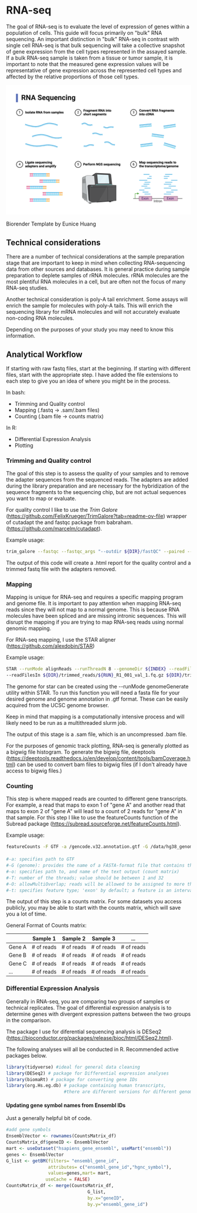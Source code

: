 # RNA-seq

The goal of RNA-seq is to evaluate the level of expression of genes within a population of cells. This guide will focus primarily on "bulk" RNA sequencing. An important distinction in "bulk" RNA-seq in contrast with single cell RNA-seq is that bulk sequencing will take a collective snapshot of gene expression from the cell types represented in the assayed sample. If a bulk RNA-seq sample is taken from a tissue or tumor sample, it is important to note that the measured gene expression values will be representative of gene expression across the represented cell types and affected by the relative proportions of those cell types.

![image](../images/RNAsequencing.png)

Biorender Template by Eunice Huang

## Technical considerations

There are a number of technical considerations at the sample preparation stage that are important to keep in mind when collecting RNA-sequencing data from other sources and databases. It is general practice during sample preparation to deplete samples of rRNA molecules. rRNA molecules are the most plentiful RNA molecules in a cell, but are often not the focus of many RNA-seq studies.

Another technical consideration is poly-A tail enrichment. Some assays will enrich the sample for molecules with poly-A tails. This will enrich the sequencing library for mRNA molecules and will not accurately evaluate non-coding RNA molecules.

Depending on the purposes of your study you may need to know this information.

## Analytical Workflow
If starting with raw fastq files, start at the beginning. If starting with different files, start with the appropriate step. I have added the file extensions to each step to give you an idea of where you might be in the process.

In bash:
* Trimming and Quality control
* Mapping (.fastq &rarr; .sam/.bam files)
* Counting (.bam file &rarr; counts matrix)

In R:
* Differential Expression Analysis
* Plotting

### Trimming and Quality control

The goal of this step is to assess the quality of your samples and to remove the adapter sequences from the sequenced reads. The adapters are added during the library preparation and are necessary for the hybridization of the sequence fragments to the sequencing chip, but are not actual sequences you want to map or evaluate.

For quality control I like to use the *Trim Galore* (https://github.com/FelixKrueger/TrimGalore?tab=readme-ov-file) wrapper of cutadapt the and fastqc package from babraham. (https://github.com/marcelm/cutadapt).

Example usage:
``` bash
trim_galore --fastqc --fastqc_args "--outdir ${DIR}/fastQC" --paired --retain_unpaired --output_dir ${DIR}/trimmed_reads ${INPUT_R1} ${INPUT_R2}
```

The output of this code will create a .html report for the quality control and a trimmed fastq file with the adapters removed.

### Mapping

Mapping is unique for RNA-seq and requires a specific mapping program and genome file. It is important to pay attention when mapping RNA-seq reads since they will not map to a normal genome. This is because RNA molecules have been spliced and are missing intronic sequences. This will disrupt the mapping if you are trying to map RNA-seq reads using normal genomic mapping.

For RNA-seq mapping, I use the STAR aligner (https://github.com/alexdobin/STAR)

Example usage:
``` bash
STAR --runMode alignReads --runThreadN 8 --genomeDir ${INDEX} --readFilesCommand zcat \
--readFilesIn ${DIR}/trimmed_reads/${RUN}_R1_001_val_1.fq.gz ${DIR}/trimmed_reads/${RUN}_R2_001_val_2.fq.gz --outFileNamePrefix ${DIR}/mapped_reads/${filename}.sam
```
The genome for star can be created using the --runMode genomeGenerate utility within STAR. To run this function you will need a fasta file for your desired genome and genome annotation in .gtf format. These can be easily acquired from the UCSC genome browser.

Keep in mind that mapping is a computationally intensive process and will likely need to be run as a multithreaded slurm job.

The output of this stage is a .sam file, which is an uncompressed .bam file.

For the purposes of genomic track plotting, RNA-seq is generally plotted as a bigwig file histogram. To generate the bigwig file, deeptools (https://deeptools.readthedocs.io/en/develop/content/tools/bamCoverage.html) can be used to convert bam files to bigwig files (if I don't already have access to bigwig files.)

### Counting

This step is where mapped reads are counted to different gene transcripts. For example, a read that maps to exon 1 of "gene A" and another read that maps to exon 2 of "gene A" will lead to a count of 2 reads for "gene A" in that sample. For this step I like to use the featureCounts function of the Subread package (https://subread.sourceforge.net/featureCounts.html).

Example usage:

``` bash
featureCounts -F GTF -a /gencode.v32.annotation.gtf -G /data/hg38_genome/hg38.fa -o ${DIR}/feat_counts/featureCounts_all_samples_${cell_line}.txt -T 12 -O -t exon ${DIR}/filtered_reads/${cell_line}*.n-sorted.filtered.bam

#-a: specifies path to GTF
#-G (genome): provides the name of a FASTA-format file that contains the reference sequencesused in read mapping that produced the provided SAM/BAM files
#-o: specifies path to, and name of the text output (count matrix)
#-T: number of the threads; value should be between 1 and 32
#-O: allowMultiOverlap; reads will be allowed to be assigned to more than one matched meta-feature (or feature if -f is specified)
#-t: specifies feature type; 'exon' by default; a feature is an interval (range of positions)on one of the reference sequences; a meta-feature is a set of features that represents a biological construct of interest; features often correspond to exons and meta-features to genes
```

The output of this step is a counts matrix. For some datasets you access publicly, you may be able to start with the counts matrix, which will save you a lot of time.

General Format of Counts matrix:

|  | Sample 1 | Sample 2   | Sample 3   | ...|
|----------|------------|------------|------------|------------|
| Gene A   | # of reads | # of reads | # of reads | # of reads |
| Gene B   | # of reads | # of reads | # of reads | # of reads |
| Gene C   | # of reads | # of reads | # of reads | # of reads |
| ...   | # of reads | # of reads | # of reads | # of reads |

### Differential Expression Analysis

Generally in RNA-seq, you are comparing two groups of samples or technical replicates. The goal of differential expression analysis is to determine genes with divergent expression pattens between the two groups in the comparison.

The package I use for diferential sequencing analysis is DESeq2 (https://bioconductor.org/packages/release/bioc/html/DESeq2.html).

The following analyses will all be conducted in R. Recommended active packages below.

``` R
library(tidyverse) #ideal for general data cleaning
library(DESeq2) # package for Differential expression analyses
library(biomaRt) # package for converting gene IDs
library(org.Hs.eg.db) # package containing human transcripts,
                      #there are different versions for different genomes
```

#### Updating gene symbol names from Ensembl IDs

Just a generally helpful bit of code.

``` R
#add gene symbols
EnsemblVector <- rownames(CountsMatrix_df)
CountsMatrix_df$geneID <- EnsemblVector
mart <- useDataset("hsapiens_gene_ensembl", useMart("ensembl"))
genes <- EnsemblVector
G_list <- getBM(filters= "ensembl_gene_id",
                attributes= c("ensembl_gene_id","hgnc_symbol"),
                values=genes,mart= mart,
               useCache = FALSE)
CountsMatrix_df <- merge(CountsMatrix_df,
                               G_list,
                               by.x="geneID",
                               by.y="ensembl_gene_id")
```
